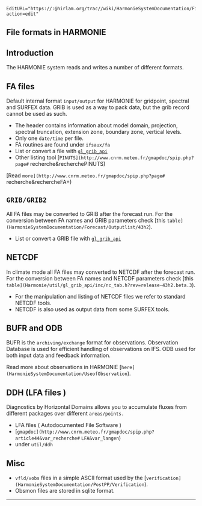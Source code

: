 ```@meta
EditURL="https://:@hirlam.org/trac//wiki/HarmonieSystemDocumentation/FileFormats?action=edit"
```


## File formats in HARMONIE

## Introduction

 The HARMONIE system reads and writes a number of different formats. 

## FA files

 Default internal format `input/output` for HARMONIE for gridpoint, spectral and SURFEX data. GRIB is used as a way to pack data, but the grib record cannot be used as such.

 * The header contains information about model domain, projection, spectral truncation, extension zone, boundary zone, vertical levels. 
 * Only one `date/time` per file.
 * FA routines are found under `ifsaux/fa`
 * List or convert a file with [`gl_grib_api`](HarmonieSystemDocumentation/PostPP/gl_grib_api)
 * Other listing tool [`PINUTS](http://www.cnrm.meteo.fr/gmapdoc/spip.php?page#` recherche&recherchePINUTS)

 [Read `more](http://www.cnrm.meteo.fr/gmapdoc/spip.php?page#` recherche&rechercheFA+)


## `GRIB/GRIB2`

 All FA files may be converted to GRIB after the forecast run. For the conversion between FA names and GRIB parameters check [this `table](HarmonieSystemDocumentation/Forecast/Outputlist/43h2`).

 * List or convert a GRIB file with [`gl_grib_api`](HarmonieSystemDocumentation/PostPP/gl_grib_api)

## NETCDF

 In climate mode all FA files may converted to NETCDF after the forecast run. For the conversion between FA names and NETCDF parameters check [this `table](Harmonie/util/gl_grib_api/inc/nc_tab.h?rev=release-43h2.beta.3`).

 * For the manipulation and listing of NETCDF files we refer to standard NETCDF tools.
 * NETCDF is also used as output data from some SURFEX tools.

## BUFR and ODB

 BUFR is the `archiving/exchange` format for observations. Observation Database is used for efficient handling of observations on IFS. ODB used for both input data and feedback information.

 Read more about observations in HARMONIE [`here](HarmonieSystemDocumentation/UseofObservation`).

## DDH (LFA files )

 Diagnostics by Horizontal Domains allows you to accumulate fluxes from different packages over different `areas/points.` 
 
 * LFA files ( Autodocumented File Software )
 * [`gmapdoc](http://www.cnrm.meteo.fr/gmapdoc/spip.php?article44&var_recherche#` `LFA&var_langen`)
 * under `util/ddh`

## Misc
 
 * `vfld/vobs` files in a simple ASCII format used by the [`verification](HarmonieSystemDocumentation/PostPP/Verification`).
 * Obsmon files are stored in sqlite format.


----


